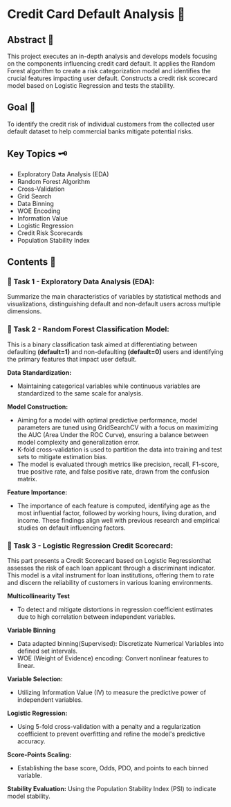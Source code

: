 # Credit Card Default Analysis 🌟

## Abstract 📘
This project executes an in-depth analysis and develops models focusing on the components influencing credit card default. It applies the Random Forest algorithm to create a risk categorization model and identifies the crucial features impacting user default. Constructs a credit risk scorecard model based on Logistic Regression and tests the stability.

## Goal 🎯
To identify the credit risk of individual customers from the collected user default dataset to help commercial banks mitigate potential risks.

## Key Topics 🗝️
- Exploratory Data Analysis (EDA)
- Random Forest Algorithm
- Cross-Validation
- Grid Search
- Data Binning
- WOE Encoding
- Information Value
- Logistic Regression
- Credit Risk Scorecards
- Population Stability Index

## Contents 📝

### 📌 Task 1 - Exploratory Data Analysis (EDA):

Summarize the main characteristics of variables by statistical methods and visualizations, distinguishing default and non-default users across multiple dimensions.

### 📌 Task 2 - Random Forest Classification Model:

This is a binary classification task aimed at differentiating between defaulting **(default=1)** and non-defaulting **(default=0)** users and identifying the primary features that impact user default.

**Data Standardization:**
  
- Maintaining categorical variables while continuous variables are standardized to the same scale for analysis.
  
**Model Construction:**

-	Aiming for a model with optimal predictive performance, model parameters are tuned using GridSearchCV with a focus on maximizing the AUC (Area Under the ROC Curve), ensuring a balance between model complexity and generalization error. 
-	K-fold cross-validation is used to partition the data into training and test sets to mitigate estimation bias. 
-	The model is evaluated through metrics like precision, recall, F1-score, true positive rate, and false positive rate, drawn from the confusion matrix.


  
**Feature Importance:**
- The importance of each feature is computed, identifying age as the most influential factor, followed by working hours, living duration, and income. These findings align well with previous research and empirical studies on default influencing factors.


### 📌 Task 3 - Logistic Regression Credit Scorecard:

This part presents a Credit Scorecard based on Logistic Regressionthat assesses the risk of each loan applicant through a discriminant indicator. This model is a vital instrument for loan institutions, offering them to rate and discern the reliability of customers in various loaning environments. 
  
**Multicollinearity Test**
  
- To detect and mitigate distortions in regression coefficient estimates due to high correlation between independent variables.

**Variable Binning**

- Data adapted binning(Supervised): Discretizate Numerical Variables into defined set intervals.
- WOE (Weight of Evidence) encoding: Convert nonlinear features to linear.

**Variable Selection:**
  
- Utilizing Information Value (IV) to measure the predictive power of independent variables.
  
**Logistic Regression:**

- Using 5-fold cross-validation with a penalty and a regularization coefficient to prevent overfitting and refine the model's predictive accuracy.
  
**Score-Points Scaling:**

- Establishing the base score, Odds, PDO, and points to each binned variable.
  
**Stability Evaluation:**
  Using the Population Stability Index (PSI) to indicate model stability.
